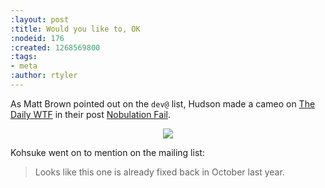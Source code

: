 ```yaml
---
:layout: post
:title: Would you like to, OK
:nodeid: 176
:created: 1268569800
:tags:
- meta
:author: rtyler
---
```

As Matt Brown pointed out on the `dev@` list, Hudson made a cameo on [The Daily WTF](http://thedailywtf.com) in their post [Nobulation Fail](http://thedailywtf.com/Articles/Nobulation-Fail.aspx).

<center><img src="http://agentdero.cachefly.net/scratch/hudson_install_dailywtf.png"/></center>


Kohsuke went on to mention on the mailing list:

> Looks like this one is already fixed back in October last year.

